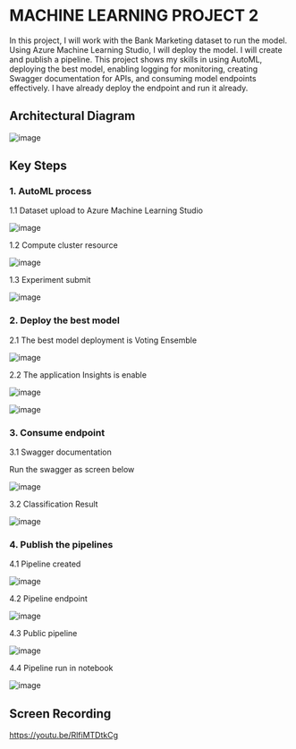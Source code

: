 

# MACHINE LEARNING PROJECT 2

In this project, I will work with the Bank Marketing dataset to run the model. Using Azure Machine Learning Studio, I will deploy the model. I will create and publish a pipeline. This project shows my skills in using AutoML, deploying the best model, enabling logging for monitoring, creating Swagger documentation for APIs, and consuming model endpoints effectively. I have already deploy the endpoint and run it already.

## Architectural Diagram

![image](https://github.com/user-attachments/assets/b60dd01d-e729-44eb-ab15-451972dcab7e)


## Key Steps




### 1. AutoML process
1.1 Dataset upload to Azure Machine Learning Studio


![image](https://github.com/user-attachments/assets/93aa30ea-3bb5-40eb-a162-220488fa9188)


1.2 Compute cluster resource

![image](https://github.com/user-attachments/assets/15f8a592-bc59-4e11-826b-c8fc62c827c7)


1.3 Experiment submit

![image](https://github.com/user-attachments/assets/a6e7b206-4bd1-4ede-aaf6-581db559d14a)


### 2. Deploy the best model
2.1 The best model deployment is Voting Ensemble

![image](https://github.com/user-attachments/assets/4e178691-e212-4507-91ad-b67ee5ab207a)



2.2 The application Insights is enable 


![image](https://github.com/user-attachments/assets/a3951509-1fae-4ffc-96b3-a355b9cd4ac5)


![image](https://github.com/user-attachments/assets/cbe0cddf-2c23-4402-92b3-53a8da785fae)




### 3. Consume endpoint
3.1 Swagger documentation

Run the swagger as screen below

![image](https://github.com/user-attachments/assets/acfd0580-239d-4292-97a0-7f2385c52511)



3.2 Classification Result

![image](https://github.com/user-attachments/assets/f84e21ae-3a65-4fbd-84d3-16965bff26a9)


### 4. Publish the pipelines
   
4.1 Pipeline created

![image](https://github.com/user-attachments/assets/8c02e92c-6fcc-404a-b5e4-1d76dea0601b)



4.2 Pipeline endpoint

![image](https://github.com/user-attachments/assets/f66f089a-a80f-4913-a560-f1519445cb93)


4.3 Public pipeline

![image](https://github.com/user-attachments/assets/3eecce8f-c294-46db-abf3-2a527135ef3f)

4.4 Pipeline run in notebook

![image](https://github.com/user-attachments/assets/80b45832-f16c-4d88-b6ed-3aca5ff6e286)






## Screen Recording
https://youtu.be/RlfiMTDtkCg


